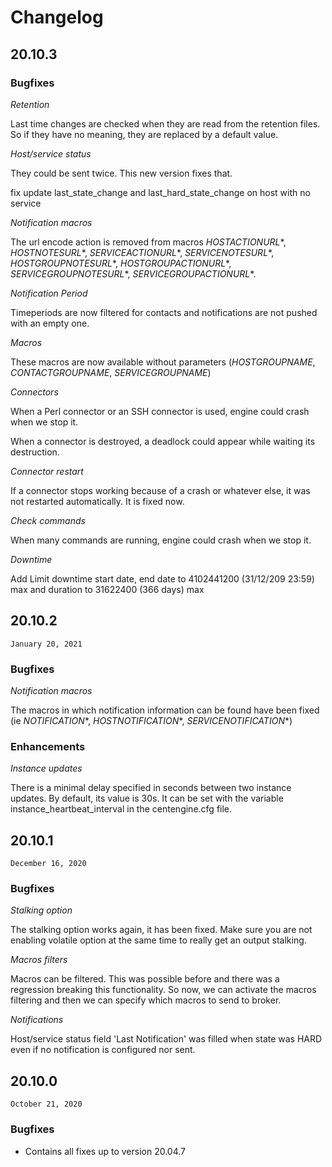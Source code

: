 # Changelog

## 20.10.3

### Bugfixes

*Retention*

Last time changes are checked when they are read from the retention files. So
if they have no meaning, they are replaced by a default value.

*Host/service status*

They could be sent twice. This new version fixes that.

fix update last_state_change and last_hard_state_change on host with no service

*Notification macros*

The url encode action is removed from macros $HOSTACTIONURL*$, $HOSTNOTESURL*$,
$SERVICEACTIONURL*$, $SERVICENOTESURL*$, $HOSTGROUPNOTESURL*$,
$HOSTGROUPACTIONURL*$, $SERVICEGROUPNOTESURL*$, $SERVICEGROUPACTIONURL*$.

*Notification Period*

Timeperiods are now filtered for contacts
and notifications are not pushed with an empty one.

*Macros*

These macros are now available without parameters
($HOSTGROUPNAME$, $CONTACTGROUPNAME$, $SERVICEGROUPNAME$)

*Connectors*

When a Perl connector or an SSH connector is used, engine could crash when we
stop it.

When a connector is destroyed, a deadlock could appear while waiting its
destruction.

*Connector restart*

If a connector stops working because of a crash or whatever else, it was not
restarted automatically. It is fixed now.

*Check commands*

When many commands are running, engine could crash when we stop it.

*Downtime*

Add Limit downtime start date, end date to 4102441200 (31/12/209 23:59) max and duration to 31622400 (366 days) max
## 20.10.2

`January 20, 2021`

### Bugfixes

*Notification macros*

The macros in which notification information can be found have been fixed
(ie $NOTIFICATION*$, $HOSTNOTIFICATION*$, $SERVICENOTIFICATION*$)

### Enhancements

*Instance updates*

There is a minimal delay specified in seconds between two instance updates.
By default, its value is 30s. It can be set with the variable
instance_heartbeat_interval in the centengine.cfg file.

## 20.10.1

`December 16, 2020`

### Bugfixes

*Stalking option*

The stalking option works again, it has been fixed. Make sure you are not
enabling volatile option at the same time to really get an output
stalking.

*Macros filters*

Macros can be filtered. This was possible before and there was a
regression breaking this functionality. So now, we can activate the
macros filtering and then we can specify which macros to send to broker.

*Notifications*

Host/service status field 'Last Notification' was filled when
state was HARD even if no notification is configured nor sent.

## 20.10.0

`October 21, 2020`

### Bugfixes

- Contains all fixes up to version 20.04.7
